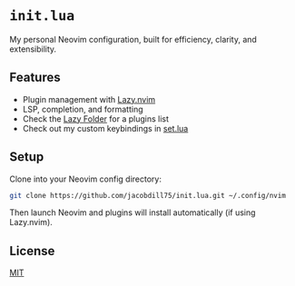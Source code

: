 # `init.lua`

My personal Neovim configuration, built for efficiency, clarity, and extensibility.

## Features

- Plugin management with [Lazy.nvim](https://github.com/folke/lazy.nvim)
- LSP, completion, and formatting
- Check the [Lazy Folder](./lua/config/lazy) for a plugins list
- Check out my custom keybindings in [set.lua](./lua/config/set.lua)

## Setup

Clone into your Neovim config directory:

```bash
git clone https://github.com/jacobdill75/init.lua.git ~/.config/nvim
```

Then launch Neovim and plugins will install automatically (if using Lazy.nvim).

## License

[MIT](./LICENSE.md)

